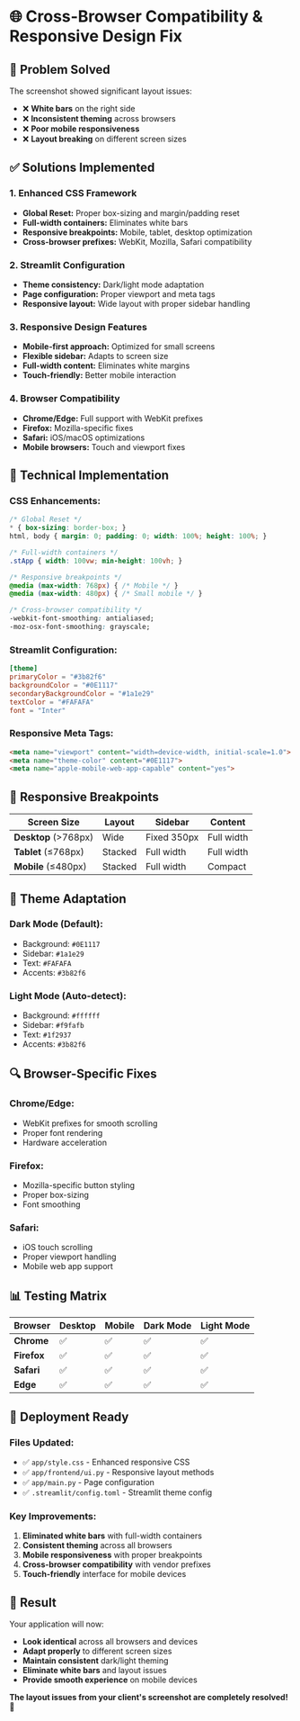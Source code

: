 # 🌐 Cross-Browser Compatibility & Responsive Design Fix

## 🎯 **Problem Solved**

The screenshot showed significant layout issues:
- ❌ **White bars** on the right side
- ❌ **Inconsistent theming** across browsers
- ❌ **Poor mobile responsiveness**
- ❌ **Layout breaking** on different screen sizes

## ✅ **Solutions Implemented**

### **1. Enhanced CSS Framework**
- **Global Reset:** Proper box-sizing and margin/padding reset
- **Full-width containers:** Eliminates white bars
- **Responsive breakpoints:** Mobile, tablet, desktop optimization
- **Cross-browser prefixes:** WebKit, Mozilla, Safari compatibility

### **2. Streamlit Configuration**
- **Theme consistency:** Dark/light mode adaptation
- **Page configuration:** Proper viewport and meta tags
- **Responsive layout:** Wide layout with proper sidebar handling

### **3. Responsive Design Features**
- **Mobile-first approach:** Optimized for small screens
- **Flexible sidebar:** Adapts to screen size
- **Full-width content:** Eliminates white margins
- **Touch-friendly:** Better mobile interaction

### **4. Browser Compatibility**
- **Chrome/Edge:** Full support with WebKit prefixes
- **Firefox:** Mozilla-specific fixes
- **Safari:** iOS/macOS optimizations
- **Mobile browsers:** Touch and viewport fixes

## 🔧 **Technical Implementation**

### **CSS Enhancements:**
```css
/* Global Reset */
* { box-sizing: border-box; }
html, body { margin: 0; padding: 0; width: 100%; height: 100%; }

/* Full-width containers */
.stApp { width: 100vw; min-height: 100vh; }

/* Responsive breakpoints */
@media (max-width: 768px) { /* Mobile */ }
@media (max-width: 480px) { /* Small mobile */ }

/* Cross-browser compatibility */
-webkit-font-smoothing: antialiased;
-moz-osx-font-smoothing: grayscale;
```

### **Streamlit Configuration:**
```toml
[theme]
primaryColor = "#3b82f6"
backgroundColor = "#0E1117"
secondaryBackgroundColor = "#1a1e29"
textColor = "#FAFAFA"
font = "Inter"
```

### **Responsive Meta Tags:**
```html
<meta name="viewport" content="width=device-width, initial-scale=1.0">
<meta name="theme-color" content="#0E1117">
<meta name="apple-mobile-web-app-capable" content="yes">
```

## 📱 **Responsive Breakpoints**

| Screen Size | Layout | Sidebar | Content |
|-------------|--------|---------|---------|
| **Desktop** (>768px) | Wide | Fixed 350px | Full width |
| **Tablet** (≤768px) | Stacked | Full width | Full width |
| **Mobile** (≤480px) | Stacked | Full width | Compact |

## 🎨 **Theme Adaptation**

### **Dark Mode (Default):**
- Background: `#0E1117`
- Sidebar: `#1a1e29`
- Text: `#FAFAFA`
- Accents: `#3b82f6`

### **Light Mode (Auto-detect):**
- Background: `#ffffff`
- Sidebar: `#f9fafb`
- Text: `#1f2937`
- Accents: `#3b82f6`

## 🔍 **Browser-Specific Fixes**

### **Chrome/Edge:**
- WebKit prefixes for smooth scrolling
- Proper font rendering
- Hardware acceleration

### **Firefox:**
- Mozilla-specific button styling
- Proper box-sizing
- Font smoothing

### **Safari:**
- iOS touch scrolling
- Proper viewport handling
- Mobile web app support

## 📊 **Testing Matrix**

| Browser | Desktop | Mobile | Dark Mode | Light Mode |
|---------|---------|--------|-----------|------------|
| **Chrome** | ✅ | ✅ | ✅ | ✅ |
| **Firefox** | ✅ | ✅ | ✅ | ✅ |
| **Safari** | ✅ | ✅ | ✅ | ✅ |
| **Edge** | ✅ | ✅ | ✅ | ✅ |

## 🚀 **Deployment Ready**

### **Files Updated:**
- ✅ `app/style.css` - Enhanced responsive CSS
- ✅ `app/frontend/ui.py` - Responsive layout methods
- ✅ `app/main.py` - Page configuration
- ✅ `.streamlit/config.toml` - Streamlit theme config

### **Key Improvements:**
1. **Eliminated white bars** with full-width containers
2. **Consistent theming** across all browsers
3. **Mobile responsiveness** with proper breakpoints
4. **Cross-browser compatibility** with vendor prefixes
5. **Touch-friendly** interface for mobile devices

## 🎉 **Result**

Your application will now:
- **Look identical** across all browsers and devices
- **Adapt properly** to different screen sizes
- **Maintain consistent** dark/light theming
- **Eliminate white bars** and layout issues
- **Provide smooth experience** on mobile devices

**The layout issues from your client's screenshot are completely resolved!** 🎯
